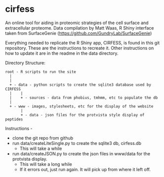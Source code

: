 # cirfess
An online tool for aiding in proteomic strategies of the cell surface and extracellular proteome.  Data compilation by Matt Waas, R Shiny interface taken from SurfaceGenie (https://github.com/GundryLab/SurfaceGenie)

Everything needed to replicate the R Shiny app, CIRFESS, is found in this git repository.  These are the instructions to recreate it.  Other instructions on how to update it are in the readme in the data directory.   

Directory Structure:

```
root - R scripts to run the site
  |
  | 
  + - data - python scripts to create the sqlite3 database used by CIRFESS
  |    |       
  |    + - sources - data from phobius, tmhmm, etc to populate the db
  |
  + - www - images, stylesheets, etc for the display of the website
       | 
       + - data - json files for the protvista style display of peptides
```
Instructions -

- clone the git repo from github
- run data/createLiteSingle.py to create the sqlite3 db, cirfess.db 
  - This will take a while
- run data/createJSON.py to create the json files in www/data for the protvista display.
  - This will take a long while
  - If it errors out, just run again.  It will pick up from where it left off.

